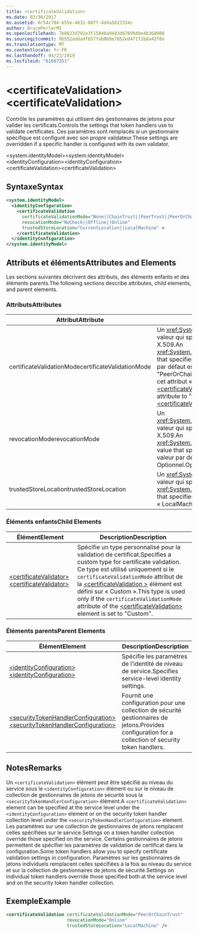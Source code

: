 ```yaml
---
title: <certificateValidation>
ms.date: 03/30/2017
ms.assetid: 6c54c704-b55e-4631-88ff-4d4a5621554c
author: BrucePerlerMS
ms.openlocfilehash: 7b8823d792e3f15846a9483d670994be4b368980
ms.sourcegitcommit: 9b552addadfb57fab0b9e7852ed4f1f1b8a42f8e
ms.translationtype: MT
ms.contentlocale: fr-FR
ms.lasthandoff: 04/23/2019
ms.locfileid: "61667351"
---
```

# <a name="certificatevalidation"></a><span data-ttu-id="e5169-101">\<certificateValidation></span><span class="sxs-lookup"><span data-stu-id="e5169-101">\<certificateValidation></span></span>
<span data-ttu-id="e5169-102">Contrôle les paramètres qui utilisent des gestionnaires de jetons pour valider les certificats.</span><span class="sxs-lookup"><span data-stu-id="e5169-102">Controls the settings that token handlers use to validate certificates.</span></span> <span data-ttu-id="e5169-103">Ces paramètres sont remplacés si un gestionnaire spécifique est configuré avec son propre validateur.</span><span class="sxs-lookup"><span data-stu-id="e5169-103">These settings are overridden if a specific handler is configured with its own validator.</span></span>  
  
 <span data-ttu-id="e5169-104">\<system.identityModel></span><span class="sxs-lookup"><span data-stu-id="e5169-104">\<system.identityModel></span></span>  
<span data-ttu-id="e5169-105">\<identityConfiguration></span><span class="sxs-lookup"><span data-stu-id="e5169-105">\<identityConfiguration></span></span>  
<span data-ttu-id="e5169-106">\<certificateValidation></span><span class="sxs-lookup"><span data-stu-id="e5169-106">\<certificateValidation></span></span>  
  
## <a name="syntax"></a><span data-ttu-id="e5169-107">Syntaxe</span><span class="sxs-lookup"><span data-stu-id="e5169-107">Syntax</span></span>  
  
```xml  
<system.identityModel>  
  <identityConfiguration>  
    <certificateValidation  
      certificateValidationMode="None||ChainTrust||PeerTrust||PeerOrChainTrust||Custom"  
      revocationMode="NoCheck||Offline||Online"  
      trustedStoreLocation="CurrentLocation||LocalMachine" >  
    </certificateValidation>  
  </identityConfiguration>  
</system.identityModel>  
```  
  
## <a name="attributes-and-elements"></a><span data-ttu-id="e5169-108">Attributs et éléments</span><span class="sxs-lookup"><span data-stu-id="e5169-108">Attributes and Elements</span></span>  
 <span data-ttu-id="e5169-109">Les sections suivantes décrivent des attributs, des éléments enfants et des éléments parents.</span><span class="sxs-lookup"><span data-stu-id="e5169-109">The following sections describe attributes, child elements, and parent elements.</span></span>  
  
### <a name="attributes"></a><span data-ttu-id="e5169-110">Attributs</span><span class="sxs-lookup"><span data-stu-id="e5169-110">Attributes</span></span>  
  
|<span data-ttu-id="e5169-111">Attribut</span><span class="sxs-lookup"><span data-stu-id="e5169-111">Attribute</span></span>|<span data-ttu-id="e5169-112">Description</span><span class="sxs-lookup"><span data-stu-id="e5169-112">Description</span></span>|  
|---------------|-----------------|  
|<span data-ttu-id="e5169-113">certificateValidationMode</span><span class="sxs-lookup"><span data-stu-id="e5169-113">certificateValidationMode</span></span>|<span data-ttu-id="e5169-114">Un <xref:System.ServiceModel.Security.X509CertificateValidationMode> valeur qui spécifie le mode de validation à utiliser pour le certificat X.509.</span><span class="sxs-lookup"><span data-stu-id="e5169-114">An <xref:System.ServiceModel.Security.X509CertificateValidationMode> value that specifies the validation mode to use for the X.509 certificate.</span></span> <span data-ttu-id="e5169-115">La valeur par défaut est « PeerOrChainTrust ».</span><span class="sxs-lookup"><span data-stu-id="e5169-115">The default value is "PeerOrChainTrust".</span></span> <span data-ttu-id="e5169-116">Pour spécifier un validateur personnalisé, définissez cet attribut « Personnalisé » et spécifiez le validateur à l’aide de la [ \<certificateValidator >](../../../../../docs/framework/configure-apps/file-schema/windows-identity-foundation/certificatevalidator.md) élément.</span><span class="sxs-lookup"><span data-stu-id="e5169-116">To specify a custom validator, set this attribute to "Custom" and specify the validator using the [\<certificateValidator>](../../../../../docs/framework/configure-apps/file-schema/windows-identity-foundation/certificatevalidator.md) element.</span></span> <span data-ttu-id="e5169-117">Optionnel.</span><span class="sxs-lookup"><span data-stu-id="e5169-117">Optional.</span></span>|  
|<span data-ttu-id="e5169-118">revocationMode</span><span class="sxs-lookup"><span data-stu-id="e5169-118">revocationMode</span></span>|<span data-ttu-id="e5169-119">Un <xref:System.Security.Cryptography.X509Certificates.X509RevocationMode> valeur qui spécifie le mode de révocation à utiliser pour le certificat X.509.</span><span class="sxs-lookup"><span data-stu-id="e5169-119">An <xref:System.Security.Cryptography.X509Certificates.X509RevocationMode> value that specifies the revocation mode to use for the X.509 certificate.</span></span> <span data-ttu-id="e5169-120">La valeur par défaut est « En ligne ».</span><span class="sxs-lookup"><span data-stu-id="e5169-120">The default value is "Online".</span></span> <span data-ttu-id="e5169-121">Optionnel.</span><span class="sxs-lookup"><span data-stu-id="e5169-121">Optional.</span></span>|  
|<span data-ttu-id="e5169-122">trustedStoreLocation</span><span class="sxs-lookup"><span data-stu-id="e5169-122">trustedStoreLocation</span></span>|<span data-ttu-id="e5169-123">Un <xref:System.Security.Cryptography.X509Certificates.StoreLocation> valeur qui spécifie le magasin de certificats X.509.</span><span class="sxs-lookup"><span data-stu-id="e5169-123">A <xref:System.Security.Cryptography.X509Certificates.StoreLocation> value that specifies the X.509 certificate store.</span></span> <span data-ttu-id="e5169-124">La valeur par défaut est « LocalMachine ».</span><span class="sxs-lookup"><span data-stu-id="e5169-124">The default value is "LocalMachine".</span></span> <span data-ttu-id="e5169-125">Facultatif.</span><span class="sxs-lookup"><span data-stu-id="e5169-125">Optional.</span></span>|  
  
### <a name="child-elements"></a><span data-ttu-id="e5169-126">Éléments enfants</span><span class="sxs-lookup"><span data-stu-id="e5169-126">Child Elements</span></span>  
  
|<span data-ttu-id="e5169-127">Élément</span><span class="sxs-lookup"><span data-stu-id="e5169-127">Element</span></span>|<span data-ttu-id="e5169-128">Description</span><span class="sxs-lookup"><span data-stu-id="e5169-128">Description</span></span>|  
|-------------|-----------------|  
|[<span data-ttu-id="e5169-129">\<certificateValidator></span><span class="sxs-lookup"><span data-stu-id="e5169-129">\<certificateValidator></span></span>](../../../../../docs/framework/configure-apps/file-schema/windows-identity-foundation/certificatevalidator.md)|<span data-ttu-id="e5169-130">Spécifie un type personnalisé pour la validation de certificat.</span><span class="sxs-lookup"><span data-stu-id="e5169-130">Specifies a custom type for certificate validation.</span></span> <span data-ttu-id="e5169-131">Ce type est utilisé uniquement si le `certificateValidationMode` attribut de la [ \<certificateValidation >](../../../../../docs/framework/configure-apps/file-schema/windows-identity-foundation/certificatevalidation.md) élément est défini sur « Custom ».</span><span class="sxs-lookup"><span data-stu-id="e5169-131">This type is used only if the `certificateValidationMode` attribute of the [\<certificateValidation>](../../../../../docs/framework/configure-apps/file-schema/windows-identity-foundation/certificatevalidation.md) element is set to "Custom".</span></span>|  
  
### <a name="parent-elements"></a><span data-ttu-id="e5169-132">Éléments parents</span><span class="sxs-lookup"><span data-stu-id="e5169-132">Parent Elements</span></span>  
  
|<span data-ttu-id="e5169-133">Élément</span><span class="sxs-lookup"><span data-stu-id="e5169-133">Element</span></span>|<span data-ttu-id="e5169-134">Description</span><span class="sxs-lookup"><span data-stu-id="e5169-134">Description</span></span>|  
|-------------|-----------------|  
|[<span data-ttu-id="e5169-135">\<identityConfiguration></span><span class="sxs-lookup"><span data-stu-id="e5169-135">\<identityConfiguration></span></span>](../../../../../docs/framework/configure-apps/file-schema/windows-identity-foundation/identityconfiguration.md)|<span data-ttu-id="e5169-136">Spécifie les paramètres de l’identité de niveau de service.</span><span class="sxs-lookup"><span data-stu-id="e5169-136">Specifies service-level identity settings.</span></span>|  
|[<span data-ttu-id="e5169-137">\<securityTokenHandlerConfiguration></span><span class="sxs-lookup"><span data-stu-id="e5169-137">\<securityTokenHandlerConfiguration></span></span>](../../../../../docs/framework/configure-apps/file-schema/windows-identity-foundation/securitytokenhandlerconfiguration.md)|<span data-ttu-id="e5169-138">Fournit une configuration pour une collection de sécurité gestionnaires de jetons.</span><span class="sxs-lookup"><span data-stu-id="e5169-138">Provides configuration for a collection of security token handlers.</span></span>|  
  
## <a name="remarks"></a><span data-ttu-id="e5169-139">Notes</span><span class="sxs-lookup"><span data-stu-id="e5169-139">Remarks</span></span>  
 <span data-ttu-id="e5169-140">Un `<certificateValidation>` élément peut être spécifié au niveau du service sous le `<identityConfiguration>` élément ou sur le niveau de collection de gestionnaires de jetons de sécurité sous la `<securityTokenHandlerConfiguration>` élément.</span><span class="sxs-lookup"><span data-stu-id="e5169-140">A `<certificateValidation>` element can be specified at the service level under the `<identityConfiguration>` element or on the security token handler collection level under the `<securityTokenHandlerConfiguration>` element.</span></span> <span data-ttu-id="e5169-141">Les paramètres sur une collection de gestionnaires de jetons remplacent celles spécifiées sur le service.</span><span class="sxs-lookup"><span data-stu-id="e5169-141">Settings on a token handler collection override those specified on the service.</span></span> <span data-ttu-id="e5169-142">Certains gestionnaires de jetons permettent de spécifier les paramètres de validation de certificat dans la configuration.</span><span class="sxs-lookup"><span data-stu-id="e5169-142">Some token handlers allow you to specify certificate validation settings in configuration.</span></span> <span data-ttu-id="e5169-143">Paramètres sur les gestionnaires de jetons individuels remplacent celles spécifiées à la fois au niveau du service et sur la collection de gestionnaires de jetons de sécurité.</span><span class="sxs-lookup"><span data-stu-id="e5169-143">Settings on individual token handlers override those specified both at the service level and on the security token handler collection.</span></span>  
  
## <a name="example"></a><span data-ttu-id="e5169-144">Exemple</span><span class="sxs-lookup"><span data-stu-id="e5169-144">Example</span></span>  
  
```xml  
<certificateValidation certificateValidationMode="PeerOrChainTrust"  
                       revocationMode="Online"  
                       trustedStoreLocation="LocalMachine" />  
```
